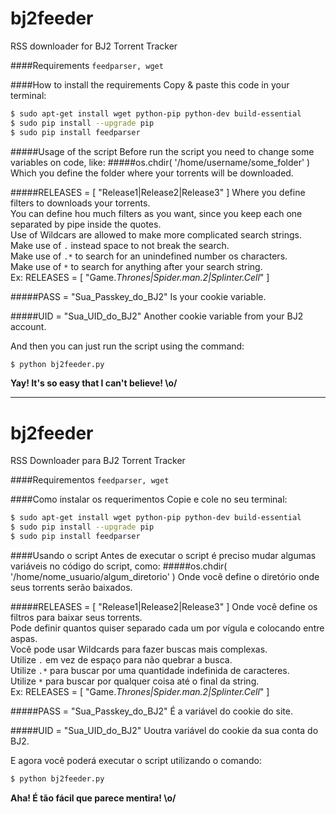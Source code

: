 bj2feeder
=========

RSS downloader for BJ2 Torrent Tracker

####Requirements
```feedparser, wget```

####How to install the requirements
Copy & paste this code in your terminal:
```sh
$ sudo apt-get install wget python-pip python-dev build-essential 
$ sudo pip install --upgrade pip
$ sudo pip install feedparser
```

#####Usage of the script
Before run the script you need to change some variables on code, like:
#####os.chdir( '/home/username/some_folder' )
Which you define the folder where your torrents will be downloaded.

#####RELEASES = [ "Release1|Release2|Release3" ]
Where you define filters to downloads your torrents.<br/>
You can define hou much filters as you want, since you keep each one separated by pipe inside the quotes.<br/>
Use of Wildcars are allowed to make more complicated search strings.<br/>
Make use of ```.``` instead space to not break the search.<br/>
Make use of ```.*``` to search for an unindefined number os characters.<br/>
Make use of ```*``` to search for anything after your search string.<br/>
Ex: RELEASES = [ "Game.*Thrones|Spider.man.2|Splinter.Cell*" ]

#####PASS = "Sua_Passkey_do_BJ2"
Is your cookie variable.

#####UID = "Sua_UID_do_BJ2"
Another cookie variable from your BJ2 account.

And then you can just run the script using the command:
```sh
$ python bj2feeder.py
```

**Yay! It's so easy that I can't believe! \o/**

---

bj2feeder
=========

RSS Downloader para BJ2 Torrent Tracker

####Requirementos
```feedparser, wget```

####Como instalar os requerimentos
Copie e cole no seu terminal:
```sh
$ sudo apt-get install wget python-pip python-dev build-essential 
$ sudo pip install --upgrade pip
$ sudo pip install feedparser
```

####Usando o script
Antes de executar o script é preciso mudar algumas variáveis no código do script, como:
#####os.chdir( '/home/nome_usuario/algum_diretorio' )
Onde você define o diretório onde seus torrents serão baixados.

#####RELEASES = [ "Release1|Release2|Release3" ]
Onde você define os filtros para baixar seus torrents.<br/>
Pode definir quantos quiser separado cada um por vígula e colocando entre aspas.<br/>
Você pode usar Wildcards para fazer buscas mais complexas.<br/>
Utilize ```.``` em vez de espaço para não quebrar a busca.<br/>
Utilize ```.*``` para buscar por uma quantidade indefinida de caracteres.<br/>
Utilize ```*``` para buscar por qualquer coisa até o final da string.<br/>
Ex: RELEASES = [ "Game.*Thrones|Spider.man.2|Splinter.Cell*" ]

#####PASS = "Sua_Passkey_do_BJ2"
É a variável do cookie do site.

#####UID = "Sua_UID_do_BJ2"
Uoutra variável do cookie da sua conta do BJ2.

E agora você poderá executar o script utilizando o comando:
```sh
$ python bj2feeder.py
```

**Aha! É tão fácil que parece mentira! \o/**
